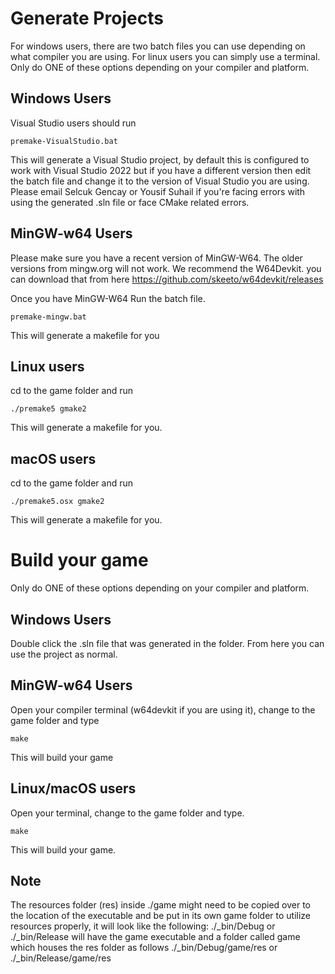 # Generate Projects
For windows users, there are two batch files you can use depending on what compiler you are using. For linux users you can simply use a terminal.
Only do ONE of these options depending on your compiler and platform.
## Windows Users
Visual Studio users should run

    premake-VisualStudio.bat
	
This will generate a Visual Studio project, by default this is configured to work with Visual Studio 2022 but if you have a different version then
edit the batch file and change it to the version of Visual Studio you are using. Please email Selcuk Gencay or Yousif Suhail if you're facing errors with using the generated .sln file or face CMake related errors.
	
## MinGW-w64 Users
Please make sure you have a recent version of MinGW-W64. The older versions from mingw.org will not work.
We recommend the W64Devkit. you can download that from here https://github.com/skeeto/w64devkit/releases

Once you have MinGW-W64
Run the batch file.

    premake-mingw.bat

This will generate a makefile for you
	
## Linux users
cd to the game folder and run

    ./premake5 gmake2

This will generate a makefile for you.

## macOS users
cd to the game folder and run

    ./premake5.osx gmake2
	
This will generate a makefile for you.

# Build your game
Only do ONE of these options depending on your compiler and platform.
## Windows Users
Double click the .sln file that was generated in the folder. From here you can use the project as normal.
	
## MinGW-w64 Users
Open your compiler terminal (w64devkit if you are using it), change to the game folder and type 

    make
	
This will build your game
	
## Linux/macOS users
Open your terminal, change to the game folder and type.

    make
	
This will build your game.

## Note
The resources folder (res) inside ./game might need to be copied over to the location of the executable and be put in its own game folder to utilize resources properly,
 it will look like the following: ./_bin/Debug or ./_bin/Release will have the game executable and a folder called game which houses the res folder as follows ./_bin/Debug/game/res or ./_bin/Release/game/res
